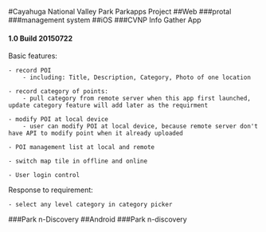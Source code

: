 #Cayahuga National Valley Park Parkapps Project
##Web
###protal
###management system
##iOS
###CVNP Info Gather App
#### 1.0 Build 20150722

Basic features:

	- record POI
		- including: Title, Description, Category, Photo of one location
	
	- record category of points:
		- pull category from remote server when this app first launched, update category feature will add later as the requirment
		
	- modify POI at local device
		- user can modify POI at local device, because remote server don't have API to modify point when it already uploaded
		
	- POI management list at local and remote
	
	- switch map tile in offline and online
	
	- User login control
	
Response to requirement:

	- select any level category in category picker

###Park n-Discovery
##Android
###Park n-discovery
